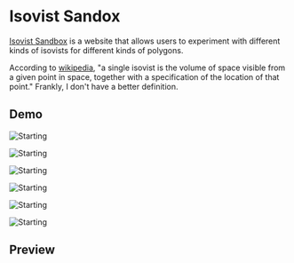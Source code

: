 # Isovist Sandox
[Isovist Sandbox](https://moxil-shah.github.io/Isovist-Sandbox/) is a website that allows
users to experiment with different kinds
of isovists for different kinds of polygons.

According to [wikipedia](https://en.wikipedia.org/wiki/Isovist), 
"a single isovist is the volume of space visible from a given point in space, 
together with a specification of the location of that point." Frankly, I don't have a better definition.


## Demo

![Starting](https://raw.githubusercontent.com/moxil-shah/Isovist-Sandbox/master/images/Demo1.png)

![Starting](https://raw.githubusercontent.com/moxil-shah/Isovist-Sandbox/master/images/Demo2.png)

![Starting](https://raw.githubusercontent.com/moxil-shah/Isovist-Sandbox/master/images/Demo3.png)

![Starting](https://raw.githubusercontent.com/moxil-shah/Isovist-Sandbox/master/images/Demo4.png)

![Starting](https://raw.githubusercontent.com/moxil-shah/Isovist-Sandbox/master/images/Demo5.png)

![Starting](https://raw.githubusercontent.com/moxil-shah/Isovist-Sandbox/master/images/Demo6.png)

## Preview